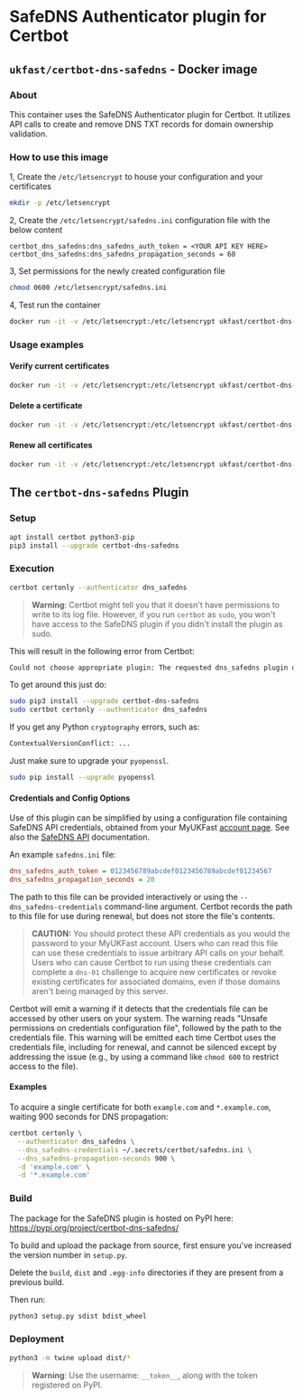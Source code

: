 # SafeDNS Authenticator plugin for Certbot

## `ukfast/certbot-dns-safedns` - Docker image

### About
This container uses the SafeDNS Authenticator plugin for Certbot. It utilizes API calls to create and remove DNS TXT records for domain ownership validation.

### How to use this image

1, Create the `/etc/letsencrypt` to house your configuration and your certificates
```bash
mkdir -p /etc/letsencrypt
```

2, Create the `/etc/letsencrypt/safedns.ini` configuration file with the below content
```
certbot_dns_safedns:dns_safedns_auth_token = <YOUR API KEY HERE>
certbot_dns_safedns:dns_safedns_propagation_seconds = 60
```

3, Set permissions for the newly created configuration file
```bash
chmod 0600 /etc/letsencrypt/safedns.ini
```

4, Test run the container
```bash
docker run -it -v /etc/letsencrypt:/etc/letsencrypt ukfast/certbot-dns-safedns:latest certonly -d yourdomain.com --test-cert --agree-tos --email email@yourdomain.com --no-eff-email
```

### Usage examples

#### Verify current certificates
```bash
docker run -it -v /etc/letsencrypt:/etc/letsencrypt ukfast/certbot-dns-safedns:latest certificates
```

#### Delete a certificate
```bash
docker run -it -v /etc/letsencrypt:/etc/letsencrypt ukfast/certbot-dns-safedns:latest delete --cert-name yourdomain.com
```

#### Renew all certificates
```bash
docker run -it -v /etc/letsencrypt:/etc/letsencrypt ukfast/certbot-dns-safedns:latest renew
```

## The `certbot-dns-safedns` Plugin

### Setup

```bash
apt install certbot python3-pip
pip3 install --upgrade certbot-dns-safedns
```

### Execution

```bash
certbot certonly --authenticator dns_safedns
```

> **Warning**: Certbot might tell you that it doesn't have permissions to write to its log file. However, if you run `certbot` as `sudo`, you won't have access to the SafeDNS plugin if you didn't install the plugin as sudo.

This will result in the following error from Certbot:

```bash
Could not choose appropriate plugin: The requested dns_safedns plugin does not appear to be installed
```

To get around this just do:

```bash
sudo pip3 install --upgrade certbot-dns-safedns
sudo certbot certonly --authenticator dns_safedns
```

If you get any Python `cryptography` errors, such as:

```bash
ContextualVersionConflict: ...
```

Just make sure to upgrade your `pyopenssl`.

```bash
sudo pip install --upgrade pyopenssl
```

#### Credentials and Config Options

Use of this plugin can be simplified by using a configuration file containing SafeDNS API credentials, obtained from your MyUKFast [account page](https://my.ukfast.co.uk/applications/index.php). See also the [SafeDNS API](https://developers.ukfast.io/documentation/safedns) documentation.

An example `safedns.ini` file:

```ini
dns_safedns_auth_token = 0123456789abcdef0123456789abcdef01234567
dns_safedns_propagation_seconds = 20
```

The path to this file can be provided interactively or using the `--dns_safedns-credentials` command-line argument. Certbot records the path to this file for use during renewal, but does not store the file's contents.

> **CAUTION:** You should protect these API credentials as you would the password to your MyUKFast account. Users who can read this file can use these credentials to issue arbitrary API calls on your behalf. Users who can cause Certbot to run using these credentials can complete a `dns-01` challenge to acquire new certificates or revoke existing certificates for associated domains, even if those domains aren't being managed by this server.

Certbot will emit a warning if it detects that the credentials file can be accessed by other users on your system. The warning reads "Unsafe permissions on credentials configuration file", followed by the path to the credentials file. This warning will be emitted each time Certbot uses the credentials file, including for renewal, and cannot be silenced except by addressing the issue (e.g., by using a command like `chmod 600` to restrict access to the file).

#### Examples

To acquire a single certificate for both `example.com` and `*.example.com`, waiting 900 seconds for DNS propagation:

```bash
certbot certonly \
  --authenticator dns_safedns \
  --dns_safedns-credentials ~/.secrets/certbot/safedns.ini \
  --dns_safedns-propagation-seconds 900 \
  -d 'example.com' \
  -d '*.example.com'
```

### Build

The package for the SafeDNS plugin is hosted on PyPI here: <https://pypi.org/project/certbot-dns-safedns/>

To build and upload the package from source, first ensure you've increased the version number in `setup.py`.

Delete the `build`, `dist` and `.egg-info` directories if they are present from a previous build.

Then run:

```bash
python3 setup.py sdist bdist_wheel
```

### Deployment

```bash
python3 -m twine upload dist/*
```

> **Warning**: Use the username: `__token__`, along with the token registered on PyPI.
